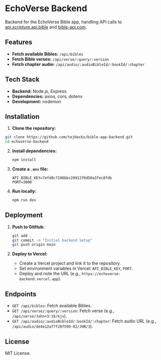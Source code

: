 # EchoVerse Backend

Backend for the EchoVerse Bible app, handling API calls to [api.scripture.api.bible](https://scripture.api.bible) and [bible-api.com](https://bible-api.com).

## Features

- **Fetch available Bibles:** `/api/bibles`
- **Fetch Bible verses:** `/api/verse/:query/:version`
- **Fetch chapter audio:** `/api/audio/:audioBibleId/:bookId/:chapter`

## Tech Stack

- **Backend:** Node.js, Express
- **Dependencies:** axios, cors, dotenv
- **Development:** nodemon

## Installation

1. **Clone the repository:**
```bash
git clone https://github.com/tejHacks/bible-app-backend.git
cd echoverse-backend
```

2. **Install dependencies:**
    ```bash
    npm install
    ```

3. **Create a `.env` file:**
    ```
    API_BIBLE_KEY=7efd8c7196bbc20912f6d50a3fec8fdb
    PORT=3000
    ```

4. **Run locally:**
    ```bash
    npm run dev
    ```

## Deployment

1. **Push to GitHub:**
    ```bash
    git add .
    git commit -m "Initial backend setup"
    git push origin main
    ```

2. **Deploy to Vercel:**
    - Create a Vercel project and link it to the repository.
    - Set environment variables in Vercel: `API_BIBLE_KEY`, `PORT`.
    - Deploy and note the URL (e.g., `https://echoverse-backend.vercel.app`).

## Endpoints

- `GET /api/bibles`: Fetch available Bibles.
- `GET /api/verse/:query/:version`: Fetch verse (e.g., `/api/verse/John+3:16/kjv`).
- `GET /api/audio/:audioBibleId/:bookId/:chapter`: Fetch audio URL (e.g., `/api/audio/de4e12af7f28f599-02/JHN/3`).

## License

MIT License.
